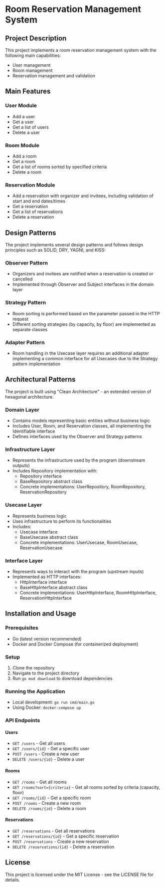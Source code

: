 # Room Reservation Management System

## Project Description
This project implements a room reservation management system with the following main capabilities:
- User management
- Room management
- Reservation management and validation

## Main Features

### User Module
- Add a user
- Get a user
- Get a list of users
- Delete a user

### Room Module
- Add a room
- Get a room
- Get a list of rooms sorted by specified criteria
- Delete a room

### Reservation Module
- Add a reservation with organizer and invitees, including validation of start and end dates/times
- Get a reservation
- Get a list of reservations
- Delete a reservation

## Design Patterns
The project implements several design patterns and follows design principles such as SOLID, DRY, YAGNI, and KISS:

### Observer Pattern
- Organizers and invitees are notified when a reservation is created or cancelled
- Implemented through Observer and Subject interfaces in the domain layer

### Strategy Pattern
- Room sorting is performed based on the parameter passed in the HTTP request
- Different sorting strategies (by capacity, by floor) are implemented as separate classes

### Adapter Pattern
- Room handling in the Usecase layer requires an additional adapter implementing a common interface for all Usecases due to the Strategy pattern implementation

## Architectural Patterns
The project is built using "Clean Architecture" - an extended version of hexagonal architecture.

### Domain Layer
- Contains models representing basic entities without business logic
- Includes User, Room, and Reservation classes, all implementing the Identifiable interface
- Defines interfaces used by the Observer and Strategy patterns

### Infrastructure Layer
- Represents the infrastructure used by the program (downstream outputs)
- Includes Repository implementation with:
  - Repository<Identifiable> interface
  - BaseRepository<Identifiable> abstract class
  - Concrete implementations: UserRepository, RoomRepository, ReservationRepository

### Usecase Layer
- Represents business logic
- Uses infrastructure to perform its functionalities
- Includes:
  - Usecase<Identifiable> interface
  - BaseUsecase<Identifiable> abstract class
  - Concrete implementations: UserUsecase, RoomUsecase, ReservationUsecase

### Interface Layer
- Represents ways to interact with the program (upstream inputs)
- Implemented as HTTP interfaces:
  - HttpInterface<Identifiable> interface
  - BaseHttpInterface<Identifiable> abstract class
  - Concrete implementations: UserHttpInterface, RoomHttpInterface, ReservationHttpInterface

## Installation and Usage

### Prerequisites
- Go (latest version recommended)
- Docker and Docker Compose (for containerized deployment)

### Setup
1. Clone the repository
2. Navigate to the project directory
3. Run `go mod download` to download dependencies

### Running the Application
- Local development: `go run cmd/main.go`
- Using Docker: `docker-compose up`

### API Endpoints

#### Users
- `GET /users` - Get all users
- `GET /users/{id}` - Get a specific user
- `POST /users` - Create a new user
- `DELETE /users/{id}` - Delete a user

#### Rooms
- `GET /rooms` - Get all rooms
- `GET /rooms?sort={criteria}` - Get all rooms sorted by criteria (capacity, floor)
- `GET /rooms/{id}` - Get a specific room
- `POST /rooms` - Create a new room
- `DELETE /rooms/{id}` - Delete a room

#### Reservations
- `GET /reservations` - Get all reservations
- `GET /reservations/{id}` - Get a specific reservation
- `POST /reservations` - Create a new reservation
- `DELETE /reservations/{id}` - Delete a reservation

## License
This project is licensed under the MIT License - see the LICENSE file for details.
